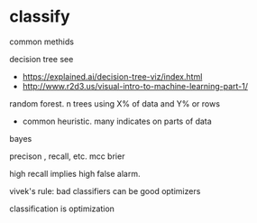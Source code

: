 # classify

common methids

decision tree see
- https://explained.ai/decision-tree-viz/index.html
- http://www.r2d3.us/visual-intro-to-machine-learning-part-1/

random forest. n trees using X% of data and Y% or rows
- common heuristic. many indicates on parts of data

bayes

precison , recall, etc. mcc brier

high recall implies high false alarm.

vivek's rule: bad classifiers can be good optimizers

classification is optimization 
